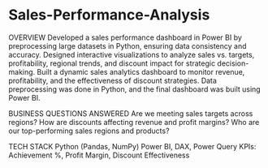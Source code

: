 # Sales-Performance-Analysis

OVERVIEW
Developed a sales performance dashboard in Power BI by preprocessing large datasets in Python, ensuring data consistency and accuracy. Designed interactive visualizations to analyze sales vs. targets, profitability, regional trends, and discount impact for strategic decision-making.
Built a dynamic sales analytics dashboard to monitor revenue, profitability, and the effectiveness of discount strategies. Data preprocessing was done in Python, and the final dashboard was built using Power BI.

BUSINESS QUESTIONS ANSWERED
Are we meeting sales targets across regions?
How are discounts affecting revenue and profit margins?
Who are our top-performing sales regions and products?

TECH STACK
Python (Pandas, NumPy)
Power BI, DAX, Power Query
KPIs: Achievement %, Profit Margin, Discount Effectiveness
